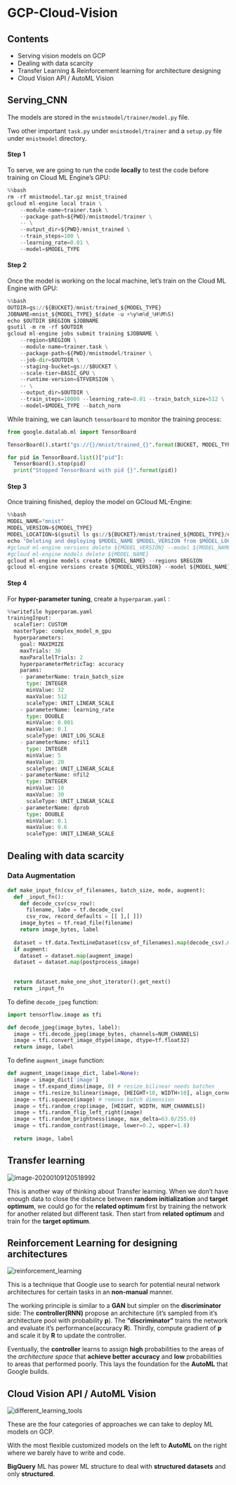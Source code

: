 # GCP-Cloud-Vision

## Contents

* Serving vision models on GCP
* Dealing with data scarcity
* Transfer Learning & Reinforcement learning for architecture designing
* Cloud Vision API / AutoML Vision

## Serving_CNN

The models are stored in the `mnistmodel/trainer/model.py`  file.

Two other important `task.py` under `mnistmodel/trainer` and a `setup.py` file under `mnistmodel` directory.

#### Step 1

To serve, we are going to run the code **locally** to test the code before training on Cloud ML Engine’s GPU:

```python
%%bash
rm -rf mnistmodel.tar.gz mnist_trained
gcloud ml-engine local train \
    --module-name=trainer.task \
    --package-path=${PWD}/mnistmodel/trainer \
    -- \
    --output_dir=${PWD}/mnist_trained \
    --train_steps=100 \
    --learning_rate=0.01 \
    --model=$MODEL_TYPE
```

#### Step 2

Once the model is working on the local machine, let’s train on the Cloud ML Engine with GPU:

```python
%%bash
OUTDIR=gs://${BUCKET}/mnist/trained_${MODEL_TYPE}
JOBNAME=mnist_${MODEL_TYPE}_$(date -u +%y%m%d_%H%M%S)
echo $OUTDIR $REGION $JOBNAME
gsutil -m rm -rf $OUTDIR
gcloud ml-engine jobs submit training $JOBNAME \
    --region=$REGION \
    --module-name=trainer.task \
    --package-path=${PWD}/mnistmodel/trainer \
    --job-dir=$OUTDIR \
    --staging-bucket=gs://$BUCKET \
    --scale-tier=BASIC_GPU \
    --runtime-version=$TFVERSION \
    -- \
    --output_dir=$OUTDIR \
    --train_steps=10000 --learning_rate=0.01 --train_batch_size=512 \
    --model=$MODEL_TYPE --batch_norm
```

While training, we can launch `tensorboard` to monitor the training process:

```python
from google.datalab.ml import TensorBoard

TensorBoard().start("gs://{}/mnist/trained_{}".format(BUCKET, MODEL_TYPE))

for pid in TensorBoard.list()["pid"]:
  TensorBoard().stop(pid)
  print("Stopped TensorBoard with pid {}".format(pid))
```

#### Step 3

Once training finished, deploy the model on GCloud ML-Engine:

```python
%%bash
MODEL_NAME="mnist"
MODEL_VERSION=${MODEL_TYPE}
MODEL_LOCATION=$(gsutil ls gs://${BUCKET}/mnist/trained_${MODEL_TYPE}/export/exporter | tail -1)
echo "Deleting and deploying $MODEL_NAME $MODEL_VERSION from $MODEL_LOCATION ... this will take a few minutes"
#gcloud ml-engine versions delete ${MODEL_VERSION} --model ${MODEL_NAME}
#gcloud ml-engine models delete ${MODEL_NAME}
gcloud ml-engine models create ${MODEL_NAME} --regions $REGION
gcloud ml-engine versions create ${MODEL_VERSION} --model ${MODEL_NAME} --origin ${MODEL_LOCATION} --runtime-version=$TFVERSION
```

#### Step 4

For **hyper-parameter tuning**, create a `hyperparam.yaml` :

```python
%%writefile hyperparam.yaml
trainingInput:
  scaleTier: CUSTOM
  masterType: complex_model_m_gpu
  hyperparameters:
    goal: MAXIMIZE
    maxTrials: 30
    maxParallelTrials: 2
    hyperparameterMetricTag: accuracy
    params:
    - parameterName: train_batch_size
      type: INTEGER
      minValue: 32
      maxValue: 512
      scaleType: UNIT_LINEAR_SCALE
    - parameterName: learning_rate
      type: DOUBLE
      minValue: 0.001
      maxValue: 0.1
      scaleType: UNIT_LOG_SCALE
    - parameterName: nfil1
      type: INTEGER
      minValue: 5
      maxValue: 20
      scaleType: UNIT_LINEAR_SCALE
    - parameterName: nfil2
      type: INTEGER
      minValue: 10
      maxValue: 30
      scaleType: UNIT_LINEAR_SCALE
    - parameterName: dprob
      type: DOUBLE
      minValue: 0.1
      maxValue: 0.6
      scaleType: UNIT_LINEAR_SCALE
```

## Dealing with data scarcity

### Data Augmentation

```python
def make_input_fn(csv_of_filenames, batch_size, mode, augment):
  def _input_fn():
    def decode_csv(csv_row):
      filename, labe = tf.decode_csv(
      csv_row, record_defaults = [[ ],[ ]])
    image_bytes = tf.read_file(filename)
    return image_bytes, label
  
  dataset = tf.data.TextLineDataset(csv_of_filenames).map(decode_csv).map(decode_jpeg).map(resize_image)
  if augment:
    dataset = dataset.map(augment_image)
  dataset = dataset.map(postprocess_image)
  
  
  return dataset.make_one_shot_iterator().get_next()
  return _input_fn  
```

To define `decode_jpeg` function:

```python
import tensorflow.image as tfi

def decode_jpeg(image_bytes, label):
  image = tfi.decode_jpeg(image_bytes, channels=NUM_CHANNELS)
  image = tfi.convert_image_dtype(image, dtype=tf.float32)
  return image, label
```

To define `augment_image` function:

```python
def augment_image(image_dict, label=None):
  image = image_dict['image']
  image = tf.expand_dims(image, 0) # resize_bilinear needs batches
  image = tfi.resize_bilinear(image, [HEIGHT+10, WIDTH+10], align_corners=False)
  image = tfi.squeeze(image) # remove batch dimension
  image = tfi.random_crop(image, [HEIGHT, WIDTH, NUM_CHANNELS])
  image = tfi.random_flip_left_right(image)
  image = tfi.random_brightness(image, max_delta=63.0/255.0)
  image = tfi.random_contrast(image, lower=0.2, upper=1.8)
  
  return image, label
```

## Transfer learning

![image-20200109120518992](images/transfer_learning.jpeg)

This is another way of thinking about Transfer learning. When we don’t have enough data to close the distance between **random initialization** and **target optimum**, we could go for the **related optimum** first by training the network for another related but different task. Then start from **related optimum** and train for the **target optimum**.

 ## Reinforcement Learning for designing architectures

![reinforcement_learning](images\reinforcement_learning.png)

This is a technique that Google use to search for potential neural network architectures for certain tasks in an **non-manual** manner.

The working principle is similar to a **GAN** but simpler on the **discriminator** side: The **controller(RNN)** propose an architecture (it’s sampled from it’s architecture pool with probability **p**). The **”discriminator”** trains the network and evaluate it’s performance(accuracy **R**). Thirdly, compute gradient of **p** and scale it by **R** to update the controller.

Eventually, the **controller** learns to assign **high** probabilities to the areas of the *architecture space*  that **achieve better accuracy** and **low** probabilities to areas that performed poorly. This lays the foundation for the **AutoML** that Google builds.

## Cloud Vision API / AutoML Vision

![different_learning_tools](images\different_learning_tools.png)

These are the four categories of approaches we can take to deploy ML models on GCP.

With the most flexible customized models on the left to **AutoML** on the right where we barely have to write and code.

**BigQuery** ML has power ML structure to deal with **structured datasets** and only **structured**.

